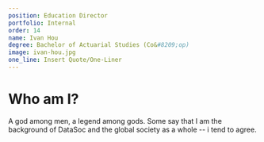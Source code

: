 ```yaml
---
position: Education Director
portfolio: Internal
order: 14
name: Ivan Hou
degree: Bachelor of Actuarial Studies (Co&#8209;op)
image: ivan-hou.jpg
one_line: Insert Quote/One-Liner
---
```

                    
# Who am I?

A god among men, a legend among gods. Some say that I am the background of DataSoc and the global society as a whole -- i tend to agree.

